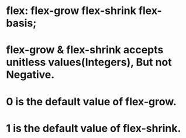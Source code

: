# flex: flex-grow flex-shrink flex-basis;
# flex-grow & flex-shrink accepts unitless values(Integers), But not Negative.
# 0 is the default value of flex-grow.
# 1 is the default value of flex-shrink.